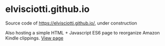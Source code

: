 # elvisciotti.github.io

Source code of https://elvisciotti.github.io/, under construction

Also hosting a simple HTML + Javascript ES6 page to reorganize Amazon Kindle clippings. [View page](https://elvisciotti.github.io/kindleparser/) 
